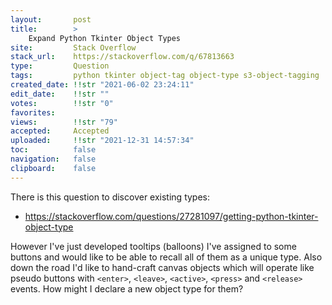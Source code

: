 ```yaml
---
layout:       post
title:        >
    Expand Python Tkinter Object Types
site:         Stack Overflow
stack_url:    https://stackoverflow.com/q/67813663
type:         Question
tags:         python tkinter object-tag object-type s3-object-tagging
created_date: !!str "2021-06-02 23:24:11"
edit_date:    !!str ""
votes:        !!str "0"
favorites:    
views:        !!str "79"
accepted:     Accepted
uploaded:     !!str "2021-12-31 14:57:34"
toc:          false
navigation:   false
clipboard:    false
---
```


There is this question to discover existing types:

- https://stackoverflow.com/questions/27281097/getting-python-tkinter-object-type

However I've just developed tooltips (balloons) I've assigned to some buttons and would like to be able to recall all of them as a unique type. Also down the road I'd like to hand-craft canvas objects which will operate like pseudo buttons with `<enter>`, `<leave>`, `<active>`, `<press>` and `<release>` events. How might I declare a new object type for them?
